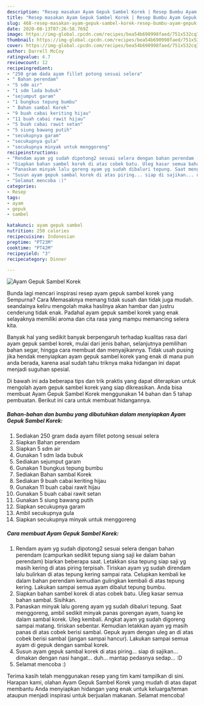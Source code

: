 ```yaml
---
description: "Resep masakan Ayam Gepuk Sambel Korek | Resep Bumbu Ayam Gepuk Sambel Korek Yang Lezat"
title: "Resep masakan Ayam Gepuk Sambel Korek | Resep Bumbu Ayam Gepuk Sambel Korek Yang Lezat"
slug: 468-resep-masakan-ayam-gepuk-sambel-korek-resep-bumbu-ayam-gepuk-sambel-korek-yang-lezat
date: 2020-08-13T07:26:58.769Z
image: https://img-global.cpcdn.com/recipes/bea54b690998faed/751x532cq70/ayam-gepuk-sambel-korek-foto-resep-utama.jpg
thumbnail: https://img-global.cpcdn.com/recipes/bea54b690998faed/751x532cq70/ayam-gepuk-sambel-korek-foto-resep-utama.jpg
cover: https://img-global.cpcdn.com/recipes/bea54b690998faed/751x532cq70/ayam-gepuk-sambel-korek-foto-resep-utama.jpg
author: Darrell McCoy
ratingvalue: 4.7
reviewcount: 12
recipeingredient:
- "250 gram dada ayam fillet potong sesuai selera"
- " Bahan perendam"
- "5 sdm air"
- "1 sdm lada bubuk"
- "sejumput garam"
- "1 bungkus tepung bumbu"
- " Bahan sambal Korek"
- "9 buah cabai keriting hijau"
- "11 buah cabai rawit hijau"
- "5 buah cabai rawit setan"
- "5 siung bawang putih"
- "secukupnya garam"
- "secukupnya gula"
- "secukupnya minyak untuk menggoreng"
recipeinstructions:
- "Rendam ayam yg sudah dipotong2 sesuai selera dengan bahan perendam (campurkan sedikit tepung siang saji ke dalam bahan perendam) biarkan beberapa saat. Letakkan sisa tepung siap saji yg masih kering di atas piring terpisah. Tiriskan ayam yg sudah direndam lalu bulirkan di atas tepung kering sampai rata. Celupkan kembali ke dalam bahan perendam kemudian gulingkan kembali di atas tepung kering. Lakukan sampai semua ayam dibalut tepung bumbu."
- "Siapkan bahan sambel korek di atas cobek batu. Uleg kasar semua bahan sambal. Sisihkan."
- "Panaskan minyak lalu goreng ayam yg sudah dibaluri tepung. Saat menggoreng, ambil sedikit minyak panas gorengan ayam, tuang ke dalam sambal korek. Uleg kembali. Angkat ayam yg sudah digoreng sampai matang. tiriskan sebentar. Kemudian letakkan ayam yg masih panas di atas cobek berisi sambal. Gepuk ayam dengan uleg an di atas cobek berisi sambal (jangan sampai hancur). Lakukan sampai semua ayam di gepuk dengan sambal korek."
- "Susun ayam gepuk sambal korek di atas piring... siap di sajikan... dimakan dengan nasi hangat... duh... mantap pedasnya sedap... :D"
- "Selamat mencoba :)"
categories:
- Resep
tags:
- ayam
- gepuk
- sambel

katakunci: ayam gepuk sambel 
nutrition: 250 calories
recipecuisine: Indonesian
preptime: "PT23M"
cooktime: "PT42M"
recipeyield: "3"
recipecategory: Dinner

---
```



![Ayam Gepuk Sambel Korek](https://img-global.cpcdn.com/recipes/bea54b690998faed/751x532cq70/ayam-gepuk-sambel-korek-foto-resep-utama.jpg)

Bunda lagi mencari inspirasi resep ayam gepuk sambel korek yang Sempurna? Cara Memasaknya memang tidak susah dan tidak juga mudah. seandainya keliru mengolah maka hasilnya akan hambar dan justru cenderung tidak enak. Padahal ayam gepuk sambel korek yang enak selayaknya memiliki aroma dan cita rasa yang mampu memancing selera kita.

Banyak hal yang sedikit banyak berpengaruh terhadap kualitas rasa dari ayam gepuk sambel korek, mulai dari jenis bahan, selanjutnya pemilihan bahan segar, hingga cara membuat dan menyajikannya. Tidak usah pusing jika hendak menyiapkan ayam gepuk sambel korek yang enak di mana pun anda berada, karena asal sudah tahu triknya maka hidangan ini dapat menjadi suguhan spesial.




Di bawah ini ada beberapa tips dan trik praktis yang dapat diterapkan untuk mengolah ayam gepuk sambel korek yang siap dikreasikan. Anda bisa membuat Ayam Gepuk Sambel Korek menggunakan 14 bahan dan 5 tahap pembuatan. Berikut ini cara untuk membuat hidangannya.

<!--inarticleads1-->

##### Bahan-bahan dan bumbu yang dibutuhkan dalam menyiapkan Ayam Gepuk Sambel Korek:

1. Sediakan 250 gram dada ayam fillet potong sesuai selera
1. Siapkan  Bahan perendam
1. Siapkan 5 sdm air
1. Gunakan 1 sdm lada bubuk
1. Sediakan sejumput garam
1. Gunakan 1 bungkus tepung bumbu
1. Sediakan  Bahan sambal Korek
1. Sediakan 9 buah cabai keriting hijau
1. Gunakan 11 buah cabai rawit hijau
1. Gunakan 5 buah cabai rawit setan
1. Gunakan 5 siung bawang putih
1. Siapkan secukupnya garam
1. Ambil secukupnya gula
1. Siapkan secukupnya minyak untuk menggoreng




<!--inarticleads2-->

##### Cara membuat Ayam Gepuk Sambel Korek:

1. Rendam ayam yg sudah dipotong2 sesuai selera dengan bahan perendam (campurkan sedikit tepung siang saji ke dalam bahan perendam) biarkan beberapa saat. Letakkan sisa tepung siap saji yg masih kering di atas piring terpisah. Tiriskan ayam yg sudah direndam lalu bulirkan di atas tepung kering sampai rata. Celupkan kembali ke dalam bahan perendam kemudian gulingkan kembali di atas tepung kering. Lakukan sampai semua ayam dibalut tepung bumbu.
1. Siapkan bahan sambel korek di atas cobek batu. Uleg kasar semua bahan sambal. Sisihkan.
1. Panaskan minyak lalu goreng ayam yg sudah dibaluri tepung. Saat menggoreng, ambil sedikit minyak panas gorengan ayam, tuang ke dalam sambal korek. Uleg kembali. Angkat ayam yg sudah digoreng sampai matang. tiriskan sebentar. Kemudian letakkan ayam yg masih panas di atas cobek berisi sambal. Gepuk ayam dengan uleg an di atas cobek berisi sambal (jangan sampai hancur). Lakukan sampai semua ayam di gepuk dengan sambal korek.
1. Susun ayam gepuk sambal korek di atas piring... siap di sajikan... dimakan dengan nasi hangat... duh... mantap pedasnya sedap... :D
1. Selamat mencoba :)




Terima kasih telah menggunakan resep yang tim kami tampilkan di sini. Harapan kami, olahan Ayam Gepuk Sambel Korek yang mudah di atas dapat membantu Anda menyiapkan hidangan yang enak untuk keluarga/teman ataupun menjadi inspirasi untuk berjualan makanan. Selamat mencoba!
